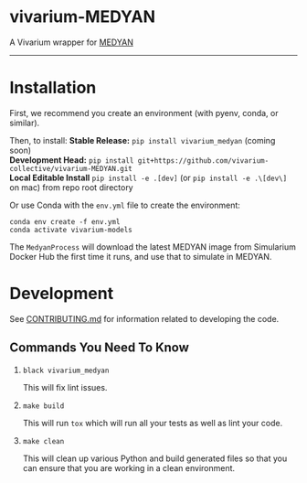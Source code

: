 # vivarium-MEDYAN

A Vivarium wrapper for [MEDYAN](http://medyan.org/index.html)

---

# Installation

First, we recommend you create an environment (with pyenv, conda, or similar).

Then, to install:
**Stable Release:** `pip install vivarium_medyan` (coming soon)<br>
**Development Head:** `pip install git+https://github.com/vivarium-collective/vivarium-MEDYAN.git`<br>
**Local Editable Install** `pip install -e .[dev]` (or `pip install -e .\[dev\]` on mac) from repo root directory

Or use Conda with the `env.yml` file to create the environment: 
```
conda env create -f env.yml
conda activate vivarium-models
```

The `MedyanProcess` will download the latest MEDYAN image from Simularium Docker Hub the first time it runs, and use that to simulate in MEDYAN.

# Development

See [CONTRIBUTING.md](CONTRIBUTING.md) for information related to developing the code.

## Commands You Need To Know

1. `black vivarium_medyan`

    This will fix lint issues.

2. `make build`

    This will run `tox` which will run all your tests as well as lint your code.

3. `make clean`

    This will clean up various Python and build generated files so that you can ensure that you are working in a clean environment.
